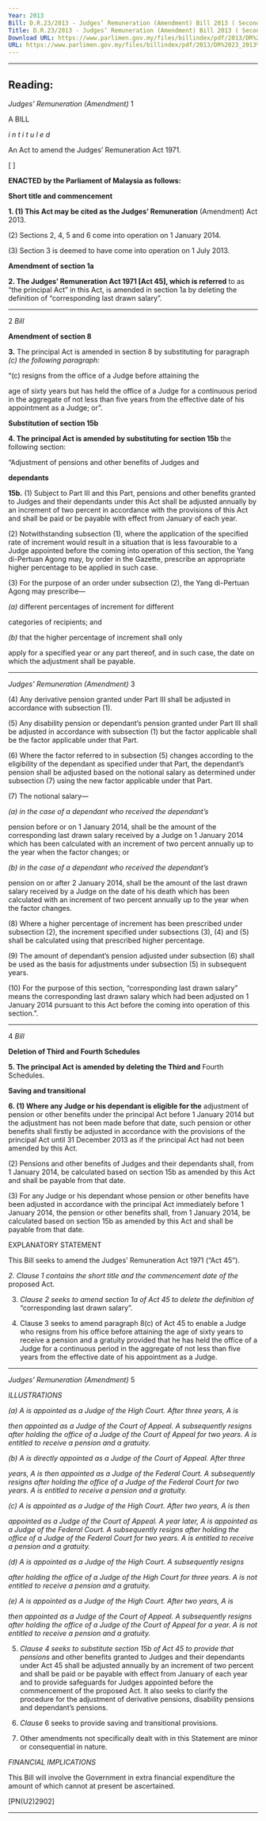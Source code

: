 ```yaml
---
Year: 2013
Bill: D.R.23/2013 - Judges’ Remuneration (Amendment) Bill 2013 ( Second And Third Reading)
Title: D.R.23/2013 - Judges’ Remuneration (Amendment) Bill 2013 ( Second And Third Reading)
Download URL: https://www.parlimen.gov.my/files/billindex/pdf/2013/DR%2023_2013%20EN.pdf
URL: https://www.parlimen.gov.my/files/billindex/pdf/2013/DR%2023_2013%20EN.pdf
---
```

---
Reading:
---

_Judges’ Remuneration (Amendment)_ 1

A BILL

_i n t i t u l e d_

An Act to amend the Judges’ Remuneration Act 1971.

[ ]

**ENACTED by the Parliament of Malaysia as follows:**

**Short title and commencement**

**1. (1) This Act may be cited as the Judges’ Remuneration**
(Amendment) Act 2013.

(2) Sections 2, 4, 5 and 6 come into operation on 1 January 2014.

(3) Section 3 is deemed to have come into operation on
1 July 2013.

**Amendment of section 1a**

**2. The Judges’ Remuneration Act 1971 [Act 45], which is referred**
to as “the principal Act” in this Act, is amended in section 1a
by deleting the definition of “corresponding last drawn salary”.


-----

2 _Bill_

**Amendment of section 8**

**3.** The principal Act is amended in section 8 by substituting for
paragraph _(c) the following paragraph:_

“(c) resigns from the office of a Judge before attaining the

age of sixty years but has held the office of a Judge for
a continuous period in the aggregate of not less than
five years from the effective date of his appointment as
a Judge; or”.

**Substitution of section 15b**

**4. The principal Act is amended by substituting for section 15b**
the following section:

“Adjustment of pensions and other benefits of Judges and

**dependants**

**15b.** (1) Subject to Part III and this Part, pensions and
other benefits granted to Judges and their dependants under
this Act shall be adjusted annually by an increment of
two percent in accordance with the provisions of this Act
and shall be paid or be payable with effect from January of
each year.

(2) Notwithstanding subsection (1), where the application
of the specified rate of increment would result in a situation
that is less favourable to a Judge appointed before the coming
into operation of this section, the Yang di-Pertuan Agong
may, by order in the Gazette, prescribe an appropriate higher
percentage to be applied in such case.

(3) For the purpose of an order under subsection (2), the
Yang di-Pertuan Agong may prescribe—

_(a)_ different percentages of increment for different

categories of recipients; and

_(b)_ that the higher percentage of increment shall only

apply for a specified year or any part thereof, and
in such case, the date on which the adjustment shall
be payable.


-----

_Judges’ Remuneration (Amendment)_ 3

(4) Any derivative pension granted under Part III shall
be adjusted in accordance with subsection (1).

(5) Any disability pension or dependant’s pension granted
under Part III shall be adjusted in accordance with subsection (1)
but the factor applicable shall be the factor applicable under
that Part.

(6) Where the factor referred to in subsection (5) changes
according to the eligibility of the dependant as specified under
that Part, the dependant’s pension shall be adjusted based
on the notional salary as determined under subsection (7)
using the new factor applicable under that Part.

(7) The notional salary—

_(a) in the case of a dependant who received the dependant’s_

pension before or on 1 January 2014, shall be the
amount of the corresponding last drawn salary
received by a Judge on 1 January 2014 which has
been calculated with an increment of two percent
annually up to the year when the factor changes;
or

_(b) in the case of a dependant who received the dependant’s_

pension on or after 2 January 2014, shall be the
amount of the last drawn salary received by a Judge
on the date of his death which has been calculated
with an increment of two percent annually up to
the year when the factor changes.

(8) Where a higher percentage of increment has been
prescribed under subsection (2), the increment specified
under subsections (3), (4) and (5) shall be calculated using
that prescribed higher percentage.

(9) The amount of dependant’s pension adjusted under
subsection (6) shall be used as the basis for adjustments
under subsection (5) in subsequent years.

(10) For the purpose of this section, “corresponding last
drawn salary” means the corresponding last drawn salary
which had been adjusted on 1 January 2014 pursuant to this
Act before the coming into operation of this section.”.


-----

4 _Bill_

**Deletion of Third and Fourth Schedules**

**5. The principal Act is amended by deleting the Third and**
Fourth Schedules.

**Saving and transitional**

**6. (1) Where any Judge or his dependant is eligible for the**
adjustment of pension or other benefits under the principal Act
before 1 January 2014 but the adjustment has not been made
before that date, such pension or other benefits shall firstly be
adjusted in accordance with the provisions of the principal Act
until 31 December 2013 as if the principal Act had not been
amended by this Act.

(2) Pensions and other benefits of Judges and their dependants
shall, from 1 January 2014, be calculated based on section 15b
as amended by this Act and shall be payable from that date.

(3) For any Judge or his dependant whose pension or other
benefits have been adjusted in accordance with the principal Act
immediately before 1 January 2014, the pension or other benefits
shall, from 1 January 2014, be calculated based on section 15b
as amended by this Act and shall be payable from that date.

EXPLANATORY STATEMENT

This Bill seeks to amend the Judges’ Remuneration Act 1971 (“Act 45”).

_2. Clause 1 contains the short title and the commencement date of the_
proposed Act.

3. _Clause 2 seeks to amend section 1a of Act 45 to delete the definition of_
“corresponding last drawn salary”.

4. Clause 3 seeks to amend paragraph 8(c) of Act 45 to enable a Judge
who resigns from his office before attaining the age of sixty years to receive
a pension and a gratuity provided that he has held the office of a Judge for
a continuous period in the aggregate of not less than five years from the
effective date of his appointment as a Judge.


-----

_Judges’ Remuneration (Amendment)_ 5

_ILLUSTRATIONS_

_(a) A is appointed as a Judge of the High Court. After three years, A is_

_then appointed as a Judge of the Court of Appeal. A subsequently resigns_
_after holding the office of a Judge of the Court of Appeal for two years._
_A is entitled to receive a pension and a gratuity._

_(b) A is directly appointed as a Judge of the Court of Appeal. After three_

_years, A is then appointed as a Judge of the Federal Court. A subsequently_
_resigns after holding the office of a Judge of the Federal Court for two years._
_A is entitled to receive a pension and a gratuity._

_(c) A is appointed as a Judge of the High Court. After two years, A is then_

_appointed as a Judge of the Court of Appeal. A year later, A is appointed_
_as a Judge of the Federal Court. A subsequently resigns after holding the_
_office of a Judge of the Federal Court for two years. A is entitled to receive_
_a pension and a gratuity._

_(d) A is appointed as a Judge of the High Court. A subsequently resigns_

_after holding the office of a Judge of the High Court for three years. A is_
_not entitled to receive a pension and a gratuity._

_(e) A is appointed as a Judge of the High Court. After two years, A is_

_then appointed as a Judge of the Court of Appeal. A subsequently resigns_
_after holding the office of a Judge of the Court of Appeal for a year. A is_
_not entitled to receive a pension and a gratuity._

5. _Clause 4 seeks to substitute section 15b of Act 45 to provide that pensions_
and other benefits granted to Judges and their dependants under Act 45 shall
be adjusted annually by an increment of two percent and shall be paid or be
payable with effect from January of each year and to provide safeguards for
Judges appointed before the commencement of the proposed Act. It also seeks
to clarify the procedure for the adjustment of derivative pensions, disability
pensions and dependant’s pensions.

6. _Clause_ 6 seeks to provide saving and transitional provisions.

7. Other amendments not specifically dealt with in this Statement are minor
or consequential in nature.

_FINANCIAL IMPLICATIONS_

This Bill will involve the Government in extra financial expenditure the amount
of which cannot at present be ascertained.

[PN(U2)2902]


-----

